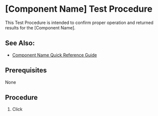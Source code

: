 # [Component Name] Test Procedure

This Test Procedure is intended to confirm proper operation and returned results for the [Component Name].  

## See Also:
* [Component Name Quick Reference Guide](../quick_references/component_name.html)

## Prerequisites
None

## Procedure
1. Click  